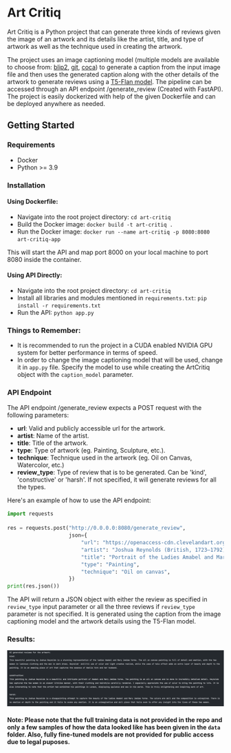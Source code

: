 # Art Critiq

Art Critiq is a Python project that can generate three kinds of reviews given the image of an artwork and its details
like the artist, title, and type of artwork as well as the technique used in creating the artwork.

The project uses an image captioning model (multiple models are available to choose
from: [blip2](https://arxiv.org/abs/2301.12597), [git](https://arxiv.org/abs/2205.14100), [coca](https://arxiv.org/abs/2103.00020))
to generate a caption from the input image file and then uses the generated caption along with
the other details of the artwork to generate reviews using a [T5-Flan model](https://arxiv.org/abs/2210.11416).
The pipeline can be accessed through an API endpoint /generate_review (Created with FastAPI). The project is easily
dockerized with help of the
given Dockerfile and can be deployed anywhere as needed.

## Getting Started

### Requirements

- Docker
- Python >= 3.9

### Installation

#### Using Dockerfile:

- Navigate into the root project directory: ``cd art-critiq``
- Build the Docker image: ``docker build -t art-critiq .``
- Run the Docker image: ``docker run --name art-critiq -p 8080:8080 art-critiq-app``

This will start the API and map port 8000 on your local machine to port 8080 inside the container.

#### Using API Directly:

- Navigate into the root project directory: ``cd art-critiq``
- Install all libraries and modules mentioned in ``requirements.txt``: `pip install -r requirements.txt`
- Run the API: ``python app.py``

### Things to Remember:

- It is recommended to run the project in a CUDA enabled NVIDIA GPU system for better performance in terms of speed.
- In order to change the image captioning model that will be used, change it in `app.py` file. Specify the model to use
  while creating the ArtCritiq object with the `caption_model` parameter.

### API Endpoint

The API endpoint /generate_review expects a POST request with the following parameters:

- **url**: Valid and publicly accessible url for the artwork.
- **artist**: Name of the artist.
- **title**: Title of the artwork.
- **type**: Type of artwork (eg. Painting, Sculpture, etc.).
- **technique**: Technique used in the artwork (eg. Oil on Canvas, Watercolor, etc.)
- **review_type**: Type of review that is to be generated. Can be 'kind', 'constructive' or 'harsh'. If not
  specified, it will generate reviews for all the types.

Here's an example of how to use the API endpoint:

```python 
import requests

res = requests.post("http://0.0.0.0:8080/generate_review",
                    json={
                        "url": "https://openaccess-cdn.clevelandart.org/1942.645/1942.645_web.jpg",
                        "artist": "Joshua Reynolds (British, 1723–1792)",
                        "title": "Portrait of the Ladies Amabel and Mary Jemima Yorke",
                        "type": "Painting",
                        "technique": "Oil on canvas",
                    })
print(res.json())
```

The API will return a JSON object with either the review as specified in `review_type` input parameter or all the three
reviews if `review_type` parameter is not specified. It is generated using the caption from the image captioning model
and the artwork details using the T5-Flan model.

### Results:

![Results from model](./art-critiq.png)

#### Note: Please note that the full training data is not provided in the repo and only a few samples of how the data looked like has been given in the `data` folder. Also, fully fine-tuned models are not provided for public access due to legal puposes.


